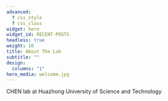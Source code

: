 ```yaml
---
advanced:
  ? css_style
  ? css_class
widget: hero
widget_id: RECENT-POSTS
headless: true
weight: 10
title: About The Lab
subtitle: ""
design:
  columns: "1"
hero_media: welcome.jpg
---
```


CHEN lab at Huazhong University of Science and Technology
